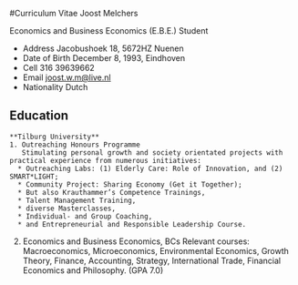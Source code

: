 #Curriculum Vitae Joost Melchers

Economics and Business Economics (E.B.E.) Student

* Address		      Jacobushoek 18, 5672HZ Nuenen
* Date of Birth 	December 8, 1993, Eindhoven
* Cell 		        316 39639662
* Email 		      joost.w.m@live.nl 
* Nationality   	Dutch

## Education
    **Tilburg University**
    1. Outreaching Honours Programme
       Stimulating personal growth and society orientated projects with practical experience from numerous initiatives: 
      * Outreaching Labs: (1) Elderly Care: Role of Innovation, and (2) SMART*LIGHT; 
      * Community Project: Sharing Economy (Get it Together); 
      * But also Krauthammer’s Competence Trainings, 
      * Talent Management Training, 
      * diverse Masterclasses, 
      * Individual- and Group Coaching, 
      * and Entrepreneurial and Responsible Leadership Course.
      
   2. Economics and Business Economics, BCs
      Relevant courses: Macroeconomics, Microeconomics, Environmental Economics,
      Growth Theory, Finance, Accounting, Strategy, International Trade, Financial 				
      Economics and Philosophy. (GPA 7.0)
    
